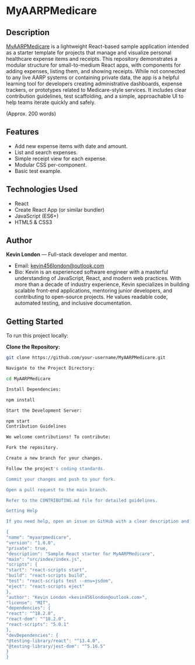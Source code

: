 # MyAARPMedicare


## Description


<a href="https://www.myaarpmedicare.com.co">MyAARPMedicare</a> is a lightweight React-based sample application intended as a starter template for projects that manage and visualize personal healthcare expense items and receipts. This repository demonstrates a modular structure for small-to-medium React apps, with components for adding expenses, listing them, and showing receipts. While not connected to any live AARP systems or containing private data, the app is a helpful learning tool for developers creating administrative dashboards, expense trackers, or prototypes related to Medicare-style services. It includes clear contribution guidelines, test scaffolding, and a simple, approachable UI to help teams iterate quickly and safely.


(Approx. 200 words)


## Features


- Add new expense items with date and amount.
- List and search expenses.
- Simple receipt view for each expense.
- Modular CSS per-component.
- Basic test example.


## Technologies Used


- React
- Create React App (or similar bundler)
- JavaScript (ES6+)
- HTML5 & CSS3


## Author


**Kevin London** — Full-stack developer and mentor.


- Email: kevin456london@outlook.com
- Bio: Kevin is an experienced software engineer with a masterful understanding of JavaScript, React, and modern web practices. With more than a decade of industry experience, Kevin specializes in building scalable front-end applications, mentoring junior developers, and contributing to open-source projects. He values readable code, automated testing, and inclusive documentation.


## Getting Started


To run this project locally:


**Clone the Repository:**


```bash
git clone https://github.com/your-username/MyAARPMedicare.git

Navigate to the Project Directory:

cd MyAARPMedicare

Install Dependencies:

npm install

Start the Development Server:

npm start
Contribution Guidelines

We welcome contributions! To contribute:

Fork the repository.

Create a new branch for your changes.

Follow the project's coding standards.

Commit your changes and push to your fork.

Open a pull request to the main branch.

Refer to the CONTRIBUTING.md file for detailed guidelines.

Getting Help

If you need help, open an issue on GitHub with a clear description and steps to reproduce. Maintainers and contributors will respond when available.

{
"name": "myaarpmedicare",
"version": "1.0.0",
"private": true,
"description": "Sample React starter for MyAARPMedicare",
"main": "src/index/index.js",
"scripts": {
"start": "react-scripts start",
"build": "react-scripts build",
"test": "react-scripts test --env=jsdom",
"eject": "react-scripts eject"
},
"author": "Kevin London <kevin456london@outlook.com>",
"license": "MIT",
"dependencies": {
"react": "^18.2.0",
"react-dom": "^18.2.0",
"react-scripts": "5.0.1"
},
"devDependencies": {
"@testing-library/react": "^13.4.0",
"@testing-library/jest-dom": "^5.16.5"
}
}


